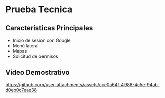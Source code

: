 # Prueba Tecnica

## Características Principales
- Inicio de sesión con Google
- Menú lateral
- Mapas
- Solicitud de permisos

## Video Demostrativo  


https://github.com/user-attachments/assets/cce0a64f-4986-4c5e-94ab-d0eb0c7eae38
